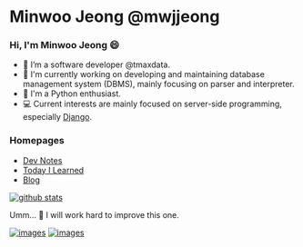 # Minwoo Jeong @mwjjeong
### Hi, I'm Minwoo Jeong 😄
- 👋 I’m a software developer @tmaxdata.
- 🔭 I'm currently working on developing and maintaining database management system (DBMS), mainly focusing on parser and interpreter.
- :snake: I'm a Python enthusiast.
- 💻 Current interests are mainly focused on server-side programming, especially [Django](https://www.djangoproject.com/).


### Homepages
- [Dev Notes](https://www.notion.so/mwjjeongdev/CWAS-7166eb1dc8e3441897166326c1ac9e99)
- [Today I Learned](https://mwjjeong.github.io/TIL/)
- [Blog](https://velog.io/@mwjjeong)

[![github stats](https://github-readme-stats.vercel.app/api?username=mwjjeong&show_icons=mwjjeong&theme=dracula)](https://github.com/mwjjeong)

Umm... 🤔 I will work hard to improve this one.

[![images](https://img.shields.io/badge/LinkedIn-0077B5?style=for-the-badge&logo=linkedin&logoColor=white)](https://www.linkedin.com/in/mwjjeong/)
[![images](https://img.shields.io/badge/Gmail-D14836?style=for-the-badge&logo=gmail&logoColor=white)](mailto:jeongmwj@gmail.com)

<!--
**mwjjeong/mwjjeong** is a ✨ _special_ ✨ repository because its `README.md` (this file) appears on your GitHub profile.

Here are some ideas to get you started:

- 🔭 I’m currently working on ...
- 🌱 I’m currently learning ...
- 👯 I’m looking to collaborate on ...
- 🤔 I’m looking for help with ...
- 💬 Ask me about ...
- 📫 How to reach me: ...
- 😄 Pronouns: ...
- ⚡ Fun fact: ...
-->
